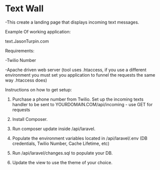 # Text Wall
-This create a landing page that displays incoming text messages.

Example Of working application: 

text.JasonTurpin.com

Requirements:

-Twilio Number

-Apache driven web server (tool uses .htaccess, if you use a different environment you must set you application to funnel the requests the same way .htaccess does)

Instructions on how to get setup:
1.  Purchase a phone number from Twilio.  Set up the incoming texts handler to be sent to YOURDOMAIN.COM/api/incoming - use GET for requests

2.  Install Composer.

3.  Run composer update inside /api/laravel.

4.  Populate the environment variables located in /api/laravel/.env (DB credentials, Twilio Number, Cache Lifetime, etc)

5.  Run /api/laravel/changes.sql to populate your DB.

6.  Update the view to use the theme of your choice.

